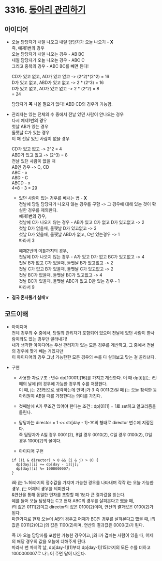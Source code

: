 # 3316. [동아리 관리하기](https://www.swexpertacademy.com/main/code/problem/problemDetail.do?contestProbId=AWBnFuhqxE8DFAWr&categoryId=AWBnFuhqxE8DFAWr&categoryType=CODE)

## 아이디어  
* 오늘 담당자가 내일 나오고 내일 담당자가 오늘 나오기 - **X**  
즉, 예제1번의 경우  
오늘 담당자가 내일 나오는 경우 - AB BC  
내일 담당자가 오늘 나오는 경우 - ABC C  
그리고 중복의 경우 - ABC BC를 빼면 된다!  
  
  CD가 있고 없고, AD가 있고 없고 -> (2^2)*(2^2) = 16  
  D가 있고 없고, ABD가 있고 없고 -> 2 * (2^3) = 16  
  D가 있고 없고, AD가 있고 없고 -> 2 * (2^2) = 8  
  = 24  
    
    담당자가 **꼭** 나올 필요가 없다! ABD CD의 경우가 가능함.
    
* 관리자는 있는 전체의 수 중에서 전날 있던 사람이 안나오는 경우  
다시 예제1번의 경우  
첫날 AB가 있는 경우  
둘쨋날 C가 있는 경우  
이 때 전날 있던 사람이 없을 경우  
  
  CD가 있고 없고 -> 2^2 = 4  
  ABD가 있고 없고 -> (2^3) = 8  
  전날 있던 사람이 없을 때  
  AB인 경우 -> C, CD  
  ABC - x  
  ABD - C  
  ABCD - x  
  4*8 - 3 = 29  
    
    * 있던 사람이 없는 경우를 빼내는 법 - **X**  
    전날에 당일 담당자가 나오지 않는 경우를 구함 -> 그 경우에 대해 있는 것이 확실한 경우를 제외한다.  
    예제1번의 경우,  
    첫날에 C가 나오지 않는 경우 - AB가 있고 C가 없고 D가 있고없고 -> 2  
    첫날 D가 없을때, 둘쨋날 D가 있고없고 -> 2  
    첫날 D가 있을때, 둘쨋날 ABD가 없고, C만 있는경우 -> 1  
    따라서 3  
      
      예제2번의 이틀까지의 경우,  
      첫날에 D가 나오지 않는 경우 - A가 있고 D가 없고 BC가 있고없고 -> 4  
      첫날 B가 없고 C가 있을때, 둘쨋날 B가 있고없고 -> 2  
      첫날 C가 없고 B가 있을때, 둘쨋날 C가 있고없고 -> 2  
      첫날 BC가 없을때, 둘쨋날 BC가 있고없고 -> 4  
      첫날 BC가 있을때, 둘쨋날 ABC가 없고 D만 있는 경우 - 1  
      따라서 9  
* **결국 혼자풀기 실패ㅠ**

## 코드이해  
* 아이디어  
전체 경우의 수 중에서, 당일의 관리자가 포함되어 있으며 전날에 있던 사람이 한사람이라도 있는 경우만 골라내기!  
내가 생각한 아이디어는 우선 관리자가 있는 모든 경우를 계산하고, 그 중에서 전날의 경우에 맞게 빼는 거였지만  
이 아이디어의 경우 그냥 가능한한 모든 경우의 수를 다 살펴보고 맞는 걸 골라낸다.  
  
* 구현
  * 사용한 자료구조 : 변수 dp[10001][16]를 가지고 계산한다. 이 때 dp[i][j]는 i번째의 날에 j의 경우에 가능한 경우의 수를 저장한다.  
  이 때, j는 2진법으로 생각하는데 만약 j가 3 즉 0011(2)일 때 j는 오늘 참석한 동아리원이 AB일 때를 가정한다는 의미를 가진다.  
  
  * 첫째날에 A가 무조건 있어야 한다는 조건 : dp[0][1] = 1로 set하고 알고리즘을 돌린다.  
  
  * 담당자는 director = 1 << str[day - 1]-'A'의 형태로 director 변수에 지정된다.  
  즉 담당자가 A일 경우 0001(2), B일 경우 0010(2), C일 경우 0100(2), D일 경우 1000(2)의 꼴이다.  
  
  * 아이디어 구현  
  ```
  if ((i & director) > 0 && (i & j) > 0) {
    dp[day][i] += dp[day - 1][j];
    dp[day][i] %= 1000000007;
  }
  ```
  i와 j는 1~16까지의 정수값을 가지며 가능한 경우를 나타내며 각각 i는 오늘 가능한 경우, j는 어제의 경우를 의미한다.  
  &연산을 통해 동일한 인자를 포함할 때 1보다 큰 결과값을 얻는다.  
  예를 들어 오늘 담당자는 C고 현재 ABC의 경우를 살펴본다고 했을 때,  
  i의 값은 0111(2)이고 director의 값은 0100(2)이며, 연산의 결과값은 0100(2)가 된다.  
  마찬가지로 현재 오늘이 AB의 경우고 어제가 BC인 경우를 살펴본다고 했을 때,
  i의 값은 0011(2)이고 j의 값은 1100(2)이며, 연산의 결과값은 0000(2)가 된다.  
     
  즉 i가 오늘 담당자를 포함한 가능한 경우이고, j와 i가 겹치는 사람이 있을 때, 어제의 해당 경우의 값을 오늘에 더해주게 된다.  
  따라서 맨 마지막 날, dp[day-1][1]부터 dp[day-1][15]까지의 모든 수를 더하고 1000000007로 나누어 주면 답이 나온다.

  
